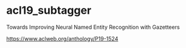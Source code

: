 # acl19_subtagger
Towards Improving Neural Named Entity Recognition with Gazetteers

https://www.aclweb.org/anthology/P19-1524
